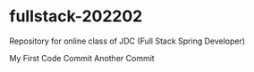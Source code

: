 # fullstack-202202
Repository for online class of JDC (Full Stack Spring Developer)

My First Code Commit
Another Commit

